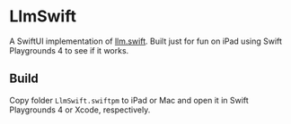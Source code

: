 # LlmSwift
A SwiftUI implementation of [llm.swift](https://github.com/otabuzzman/llm.swift.git). Built just for fun on iPad using Swift Playgrounds 4 to see if it works.

## Build
Copy folder `LlmSwift.swiftpm` to iPad or Mac and open it in Swift Playgrounds 4 or Xcode, respectively.
